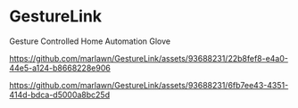 # GestureLink
Gesture Controlled Home Automation Glove



https://github.com/marlawn/GestureLink/assets/93688231/22b8fef8-e4a0-44e5-a124-b8668228e906





https://github.com/marlawn/GestureLink/assets/93688231/6fb7ee43-4351-414d-bdca-d5000a8bc25d

